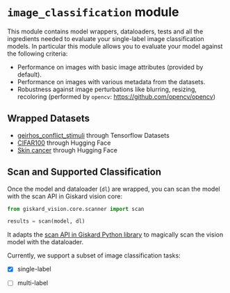 # `image_classification` module

This module contains model wrappers, dataloaders, tests and all the ingredients needed to evaluate your single-label image classification models.
In particular this module allows you to evaluate your model against the following criteria:

- Performance on images with basic image attributes (provided by default).
- Performance on images with various metadata from the datasets.
- Robustness against image perturbations like blurring, resizing, recoloring (performed by `opencv`: https://github.com/opencv/opencv)

## Wrapped Datasets

- [geirhos_conflict_stimuli](https://www.tensorflow.org/datasets/catalog/geirhos_conflict_stimuli) through Tensorflow Datasets
- [CIFAR100](https://huggingface.co/datasets/uoft-cs/cifar100) through Hugging Face
- [Skin cancer](https://huggingface.co/datasets/marmal88/skin_cancer) through Hugging Face


## Scan and Supported Classification

Once the model and dataloader (`dl`) are wrapped, you can scan the model with the scan API in Giskard vision core:

```python
from giskard_vision.core.scanner import scan

results = scan(model, dl)
```

It adapts the [scan API in Giskard Python library](https://github.com/Giskard-AI/giskard#2--scan-your-model-for-issues) to magically scan the vision model with the dataloader.

Currently, we support a subset of image classification tasks:

- [x] single-label
- [ ] multi-label

